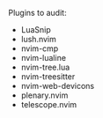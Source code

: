 Plugins to audit:
- LuaSnip
- lush.nvim
- nvim-cmp
- nvim-lualine
- nvim-tree.lua
- nvim-treesitter
- nvim-web-devicons
- plenary.nvim
- telescope.nvim

